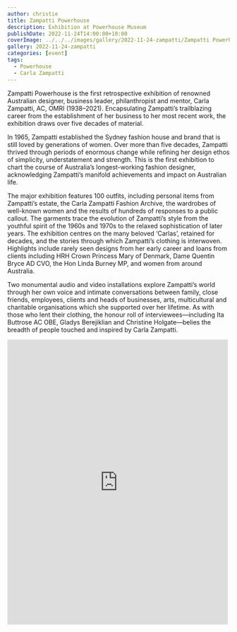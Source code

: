 ```yaml
---
author: christie
title: Zampatti Powerhouse
description: Exhibition at Powerhouse Museum
publishDate: 2022-11-24T14:00:00+10:00
coverImage: ../../../images/gallery/2022-11-24-zampatti/Zampatti Powerhouse.jpeg
gallery: 2022-11-24-zampatti
categories: [event]
tags:
  - Powerhouse
  - Carla Zampatti
---
```


Zampatti Powerhouse is the first retrospective exhibition of renowned Australian designer, business leader, philanthropist and mentor, Carla Zampatti, AC, OMRI (1938–2021). Encapsulating Zampatti’s trailblazing career from the establishment of her business to her most recent work, the exhibition draws over five decades of material.

In 1965, Zampatti established the Sydney fashion house and brand that is still loved by generations of women. Over more than five decades, Zampatti thrived through periods of enormous change while refining her design ethos of simplicity, understatement and strength. This is the first exhibition to chart the course of Australia’s longest-working fashion designer, acknowledging Zampatti’s manifold achievements and impact on Australian life.

The major exhibition features 100 outfits, including personal items from Zampatti’s estate, the Carla Zampatti Fashion Archive, the wardrobes of well-known women and the results of hundreds of responses to a public callout. The garments trace the evolution of Zampatti’s style from the youthful spirit of the 1960s and 1970s to the relaxed sophistication of later years. The exhibition centres on the many beloved ‘Carlas’, retained for decades, and the stories through which Zampatti’s clothing is interwoven. Highlights include rarely seen designs from her early career and loans from clients including HRH Crown Princess Mary of Denmark, Dame Quentin Bryce AD CVO, the Hon Linda Burney MP, and women from around Australia.

Two monumental audio and video installations explore Zampatti’s world through her own voice and intimate conversations between family, close friends, employees, clients and heads of businesses, arts, multicultural and charitable organisations which she supported over her lifetime. As with those who lent their clothing, the honour roll of interviewees—including Ita Buttrose AC OBE, Gladys Berejiklian and Christine Holgate—belies the breadth of people touched and inspired by Carla Zampatti.

<iframe src="https://www.facebook.com/plugins/post.php?href=https%3A%2F%2Fwww.facebook.com%2Fchris1.tham%2Fposts%2Fpfbid02yDMkLjq4KsVsiUiNtpErgoGaffCtVJbGLgrV2Keoj8m3cxNUhV5nnGtUwjSwZ7oKl&show_text=true&width=500" width="500" height="645" style="border:none;overflow:hidden" scrolling="no" frameborder="0" allowfullscreen="true" allow="autoplay; clipboard-write; encrypted-media; picture-in-picture; web-share"></iframe>
